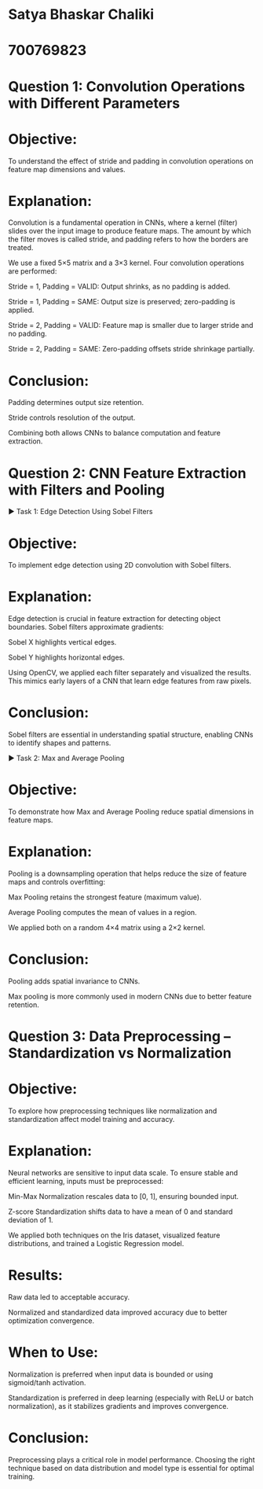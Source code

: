 # Satya Bhaskar Chaliki
# 700769823


# Question 1: Convolution Operations with Different Parameters

# Objective:
To understand the effect of stride and padding in convolution operations on feature map dimensions and values.

# Explanation:
Convolution is a fundamental operation in CNNs, where a kernel (filter) slides over the input image to produce feature maps. The amount by which the filter moves is called stride, and padding refers to how the borders are treated.

We use a fixed 5×5 matrix and a 3×3 kernel. Four convolution operations are performed:

Stride = 1, Padding = VALID: Output shrinks, as no padding is added.

Stride = 1, Padding = SAME: Output size is preserved; zero-padding is applied.

Stride = 2, Padding = VALID: Feature map is smaller due to larger stride and no padding.

Stride = 2, Padding = SAME: Zero-padding offsets stride shrinkage partially.

# Conclusion:
Padding determines output size retention.

Stride controls resolution of the output.

Combining both allows CNNs to balance computation and feature extraction.

# Question 2: CNN Feature Extraction with Filters and Pooling
▶
Task 1: Edge Detection Using Sobel Filters

# Objective:
To implement edge detection using 2D convolution with Sobel filters.

# Explanation:
Edge detection is crucial in feature extraction for detecting object boundaries. Sobel filters approximate gradients:

Sobel X highlights vertical edges.

Sobel Y highlights horizontal edges.

Using OpenCV, we applied each filter separately and visualized the results. This mimics early layers of a CNN that learn edge features from raw pixels.

# Conclusion:
Sobel filters are essential in understanding spatial structure, enabling CNNs to identify shapes and patterns.

▶ Task 2: Max and Average Pooling

# Objective:
To demonstrate how Max and Average Pooling reduce spatial dimensions in feature maps.

# Explanation:
Pooling is a downsampling operation that helps reduce the size of feature maps and controls overfitting:

Max Pooling retains the strongest feature (maximum value).

Average Pooling computes the mean of values in a region.

We applied both on a random 4×4 matrix using a 2×2 kernel.

# Conclusion:
Pooling adds spatial invariance to CNNs.

Max pooling is more commonly used in modern CNNs due to better feature retention.

# Question 3: Data Preprocessing – Standardization vs Normalization

 # Objective:
To explore how preprocessing techniques like normalization and standardization affect model training and accuracy.

# Explanation:
Neural networks are sensitive to input data scale. To ensure stable and efficient learning, inputs must be preprocessed:

Min-Max Normalization rescales data to [0, 1], ensuring bounded input.

Z-score Standardization shifts data to have a mean of 0 and standard deviation of 1.

We applied both techniques on the Iris dataset, visualized feature distributions, and trained a Logistic Regression model.

# Results:
Raw data led to acceptable accuracy.

Normalized and standardized data improved accuracy due to better optimization convergence.

# When to Use:
Normalization is preferred when input data is bounded or using sigmoid/tanh activation.

Standardization is preferred in deep learning (especially with ReLU or batch normalization), as it stabilizes gradients and improves convergence.

# Conclusion:
Preprocessing plays a critical role in model performance. Choosing the right technique based on data distribution and model type is essential for optimal training.
